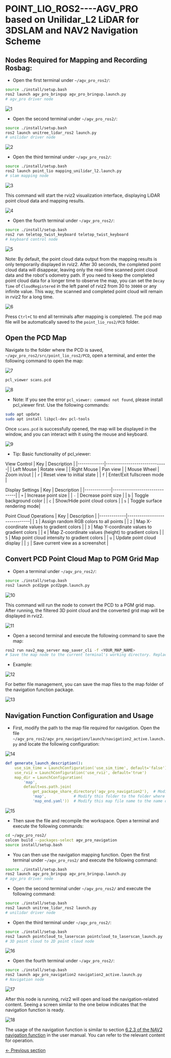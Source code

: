 # POINT_LIO_ROS2----AGV_PRO based on Unilidar_L2 LiDAR for 3DSLAM and NAV2 Navigation Scheme

## Nodes Required for Mapping and Recording Rosbag:

- Open the first terminal under `~/agv_pro_ros2/`:

```bash
source ./install/setup.bash
ros2 launch agv_pro_bringup agv_pro_bringup.launch.py
# agv_pro driver node
```

![1](../../resources/6-SDKDevelopment/6.2/6.2.6/1.png)

- Open the second terminal under `~/agv_pro_ros2/`:

```bash
source ./install/setup.bash
ros2 launch unitree_lidar_ros2 launch.py
# unilidar driver node
```

![2](../../resources/6-SDKDevelopment/6.2/6.2.6/2.png)

- Open the third terminal under `~/agv_pro_ros2/`:

```bash
source ./install/setup.bash
ros2 launch point_lio mapping_unilidar_l2.launch.py
# slam mapping node
```

![3](../../resources/6-SDKDevelopment/6.2/6.2.6/3.png)

This command will start the rviz2 visualization interface, displaying LiDAR point cloud data and mapping results.

![4](../../resources/6-SDKDevelopment/6.2/6.2.6/4.png)

- Open the fourth terminal under `~/agv_pro_ros2/`:

```bash
source ./install/setup.bash
ros2 run teletop_twist_keyboard teletop_twist_keyboard
# keyboard control node
```

![5](../../resources/6-SDKDevelopment/6.2/6.2.6/8.png)

Note: By default, the point cloud data output from the mapping results is only temporarily displayed in rviz2. After 30 seconds, the completed point cloud data will disappear, leaving only the real-time scanned point cloud data and the robot's odometry path. If you need to keep the completed point cloud data for a longer time to observe the map, you can set the `Decay Time` of `CloudRegistered` in the left panel of rviz2 from 30 to `30000` or any infinite value. This way, the scanned and completed point cloud will remain in rviz2 for a long time.

![6](../../resources/6-SDKDevelopment/6.2/6.2.6/7.png)


Press `Ctrl+C` to end all terminals after mapping is completed. The pcd map file will be automatically saved to the `point_lio_ros2/PCD` folder.

## Open the PCD Map

Navigate to the folder where the PCD is saved, `~/agv_pro_ros2/src/point_lio_ros2/PCD`, open a terminal, and enter the following command to open the map:


![7](../../resources/6-SDKDevelopment/6.2/6.2.6/9.png)

```bash
pcl_viewer scans.pcd
```

![8](../../resources/6-SDKDevelopment/6.2/6.2.6/10.png)

- Note: If you see the error `pcl_viewer: command not found`, please install pcl_viewer first. Use the following commands:

```bash
sudo apt update
sudo apt install libpcl-dev pcl-tools
```

Once `scans.pcd` is successfully opened, the map will be displayed in the window, and you can interact with it using the mouse and keyboard.


![9](../../resources/6-SDKDevelopment/6.2/6.2.6/11.png)

- Tip: Basic functionality of pcl_viewer:

View Control
| Key         | Description                  |
|-------------|------------------------------|
| Left Mouse  | Rotate view                  |
| Right Mouse | Pan view                     |
| Mouse Wheel | Zoom in/out                  |
| `r`         | Reset view to initial state  |
| `f`         | Enter/Exit fullscreen mode   |

Display Settings
| Key         | Description                  |
|-------------|------------------------------|
| `+`         | Increase point size          |
| `-`         | Decrease point size          |
| `b`         | Toggle background color      |
| `c`         | Show/Hide point cloud colors |
| `s`         | Toggle surface rendering mode|

Point Cloud Operations
| Key         | Description                  |
|-------------|------------------------------|
| `1`         | Assign random RGB colors to all points |
| `2`         | Map X-coordinate values to gradient colors |
| `3`         | Map Y-coordinate values to gradient colors |
| `4`         | Map Z-coordinate values (height) to gradient colors |
| `5`         | Map point cloud intensity to gradient colors |
| `u`         | Update point cloud display   |
| `j`         | Save current view as a screenshot |

## Convert PCD Point Cloud Map to PGM Grid Map

- Open a terminal under `~/agv_pro_ros2/`:

```bash
source ./install/setup.bash
ros2 launch pcd2pgm pcd2pgm.launch.py
```

![10](../../resources/6-SDKDevelopment/6.2/6.2.6/13.png)

This command will run the node to convert the PCD to a PGM grid map. After running, the filtered 3D point cloud and the converted grid map will be displayed in rviz2.

![11](../../resources/6-SDKDevelopment/6.2/6.2.6/12.png)

- Open a second terminal and execute the following command to save the map:

```bash
ros2 run nav2_map_server map_saver_cli -f <YOUR_MAP_NAME>
# Save the map node to the current terminal's working directory. Replace <YOUR_MAP_NAME> with your desired map name.
```

- Example:

![12](../../resources/6-SDKDevelopment/6.2/6.2.6/14.png)

For better file management, you can save the map files to the map folder of the navigation function package.

![13](../../resources/6-SDKDevelopment/6.2/6.2.6/15.png)

## Navigation Function Configuration and Usage

- First, modify the path to the map file required for navigation. Open the file `~/agv_pro_ros2/agv_pro_navigation/launch/navigation2_active.launch.py` and locate the following configuration:

![14](../../resources/6-SDKDevelopment/6.2/6.2.6/17.png)

```yaml
def generate_launch_description():
    use_sim_time = LaunchConfiguration('use_sim_time', default='false')
    use_rviz = LaunchConfiguration('use_rviz', default='true')
    map_dir = LaunchConfiguration(
        'map',
        default=os.path.join(
            get_package_share_directory('agv_pro_navigation2'),  # Modify this folder to the folder where your map is saved
            'map',            # Modify this folder to the folder where your map is saved
            'map_end.yaml'))  # Modify this map file name to the name of your saved map file
```

![15](../../resources/6-SDKDevelopment/6.2/6.2.6/16.png)

- Then save the file and recompile the workspace. Open a terminal and execute the following commands:

```bash
cd ~/agv_pro_ros2/
colcon build --packages-select agv_pro_navigation
source install/setup.bash
```

- You can then use the navigation mapping function. Open the first terminal under `~/agv_pro_ros2/` and execute the following command:

```bash
source ./install/setup.bash
ros2 launch agv_pro_bringup agv_pro_bringup.launch.py
# agv_pro driver node
```

- Open the second terminal under `~/agv_pro_ros2/` and execute the following command:

```bash
source ./install/setup.bash
ros2 launch unitree_lidar_ros2 launch.py 
# unilidar driver node
```

- Open the third terminal under `~/agv_pro_ros2/`:

```bash
source ./install/setup.bash
ros2 launch pointcloud_to_laserscan pointcloud_to_laserscan_launch.py 
# 3D point cloud to 2D point cloud node
```

![16](../../resources/6-SDKDevelopment/6.2/6.2.6/20.png)

- Open the fourth terminal under `~/agv_pro_ros2/`:

```bash
source ./install/setup.bash
ros2 launch agv_pro_navigation2 navigation2_active.launch.py
# Navigation node
``` 

![17](../../resources/6-SDKDevelopment/6.2/6.2.6/19.png)


After this node is running, rviz2 will open and load the navigation-related content. Seeing a screen similar to the one below indicates that the navigation function is ready.

![18](../../resources/6-SDKDevelopment/6.2/6.2.6/18.png)

The usage of the navigation function is similar to section [6.2.3 of the NAV2 navigation function](6.2.3-Navigation2.md) in the user manual. You can refer to the relevant content for operation.

[← Previous section](6.2.5-Gazebo.md)